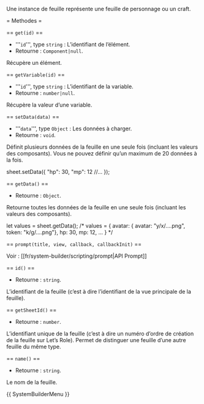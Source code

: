 Une instance de feuille représente une feuille de personnage ou un craft.

= Methodes =

== <code>get(id)</code> ==

* '''<code>id</code>''', type <code>string</code> : L’identifiant de l’élément.
* Retourne : <code>Component|null</code>.

Récupère un élément.

== <code>getVariable(id)</code> ==

* '''<code>id</code>''', type <code>string</code> : L’identifiant de la variable.
* Retourne : <code>number|null</code>.

Récupère la valeur d’une variable.

== <code>setData(data)</code> ==

* '''<code>data</code>''', type <code>Object</code> : Les données à charger.
* Retourne : <code>void</code>.

Définit plusieurs données de la feuille en une seule fois (incluant les valeurs des composants).
Vous ne pouvez définir qu’un maximum de 20 données à la fois.

<syntaxhighlight lang="javascript">
sheet.setData({
    "hp": 30,
    "mp": 12
    //...
});
</syntaxhighlight>

== <code>getData()</code> ==

* Retourne : <code>Object</code>.

Retourne toutes les données de la feuille en une seule fois (incluant les valeurs des composants).

<syntaxhighlight lang="javascript">
let values = sheet.getData();
/* 
values = { 
    avatar: { avatar: "y/x/....png", token: "k/g/....png"},
  hp: 30,
  mp: 12,
  ...
}
*/
</syntaxhighlight>

== <code>prompt(title, view, callback, callbackInit)</code> ==

Voir : [[fr/system-builder/scripting/prompt|API Prompt]]

== <code>id()</code> ==

* Retourne : <code>string</code>.

L’identifiant de la feuille (c’est à dire l’identifiant de la vue principale de la feuille).

== <code>getSheetId()</code> ==

* Retourne : <code>number</code>.

L’identifiant unique de la feuille (c’est à dire un numéro d’ordre de création de la feuille sur Let’s Role). Permet de distinguer une feuille d’une autre feuille du même type.

== <code>name()</code> ==

* Retourne : <code>string</code>.

Le nom de la feuille.

{{ SystemBuilderMenu }}